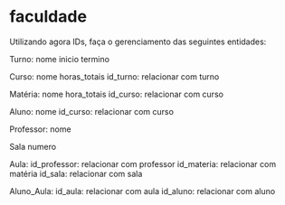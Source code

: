 # faculdade
Utilizando agora IDs, faça o gerenciamento das seguintes entidades:

Turno:
 nome
 inicio
 termino

Curso:
 nome
 horas_totais
 id_turno: relacionar com turno

Matéria:
 nome
 hora_totais
 id_curso: relacionar com curso
 
Aluno:
 nome
 id_curso: relacionar com curso

Professor:
 nome

Sala
 numero

Aula:
 id_professor: relacionar com professor
 id_materia: relacionar com matéria
 id_sala: relacionar com sala

Aluno_Aula:
 id_aula: relacionar com aula
 id_aluno: relacionar com aluno
